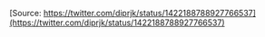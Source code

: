 [Source: https://twitter.com/diprjk/status/1422188788927766537](https://twitter.com/diprjk/status/1422188788927766537)
